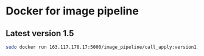# Docker for image pipeline

## Latest version 1.5

```bash
sudo docker run 163.117.178.17:5000/image_pipeline/call_apply:version1.5 [path_to_images] [path_to_results] [species_name]
```
